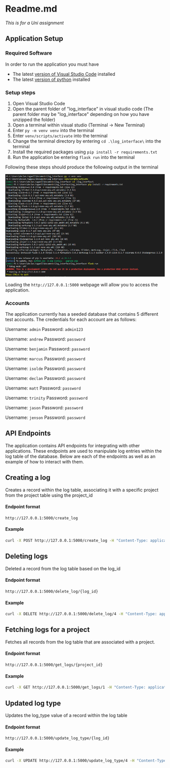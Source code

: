 # Readme.md

*This is for a Uni assignment*

## Application Setup

### Required Software

In order to run the application you must have

- The latest [version of Visual Studio Code](https://code.visualstudio.com/download) installed
- The latest [version of python](https://www.python.org/downloads/) installed

### Setup steps

1. Open Visual Studio Code
2. Open the parent folder of "log_interface" in visual studio code (The parent folder may be "log_interface" depending on how you have unzipped the folder)
3. Open a terminal within visual studio (Terminal -> New Terminal)
4. Enter `py -m venv venv` into the terminal
5. Enter `venv/scripts/activate` into the terminal
6. Change the terminal directory by entering `cd .\log_interface\` into the terminal
7. Install the required packages using `pip install -r requirements.txt`
8. Run the application be entering `flask run` into the terminal

Following these steps should produce the following output in the terminal

!["Console output"](images/create_virtual_environment_output.PNG)

Loading the `http://127.0.0.1:5000` webpage will allow you to access the application.

### Accounts

The application currently has a seeded database that contains 5 different test accounts.
The credentials for each account are as follows:

Username: `admin`
Password: `admin123`

Username: `andrew`
Password: `password`

Username: `benjamin`
Password: `password`

Username: `marcus`
Password: `password`

Username: `isolde`
Password: `password`

Username: `declan`
Password: `password`

Username: `matt`
Password: `password`

Username: `trinity`
Password: `password`

Username: `jason`
Password: `password`

Username: `jenson`
Password: `password`

## API Endpoints

The application contains API endpoints for integrating with other applications.
These endpoints are used to manipulate log entries within the log table of the database.
Below are each of the endpoints as well as an example of how to interact with them.

## Creating a log

Creates a record within the log table, associating it with a specific project from the project table using the project_id

#### Endpoint format

```url
http://127.0.0.1:5000/create_log
```

#### Example

```bash
curl -X POST http://127.0.0.1:5000/create_log -H "Content-Type: application/json" -d '{ "message" : "Test Request", "logType" : 0, "timestamp" : "", "projectId" : 1 }'
  ```

## Deleting logs

Deleted a record from the log table based on the log_id

#### Endpoint format

```url
http://127.0.0.1:5000/delete_log/{log_id}
```

#### Example

```bash
curl -X DELETE http://127.0.0.1:5000/delete_log/4 -H "Content-Type: application/json"
```

## Fetching logs for a project

Fetches all records from the log table that are associated with a project.

#### Endpoint format

```url
http://127.0.0.1:5000/get_logs/{project_id}
```

#### Example

```bash
curl -X GET http://127.0.0.1:5000/get_logs/1 -H "Content-Type: application/json"
```

## Updated log type

Updates the log_type value of a record within the log table

#### Endpoint format

```url
http://127.0.0.1:5000/update_log_type/{log_id}
```

#### Example

```bash
curl -X UPDATE http://127.0.0.1:5000/update_log_type/4 -H "Content-Type: application/json" -d '{ "logType" : 2 }'
```
